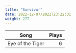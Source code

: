 ```yaml
---
title: "Survivor"
date: 2022-12-07/2022T23:22:31
weight: 277
---
```




 Song | Plays 
----- | -----:
Eye of the Tiger | 6
